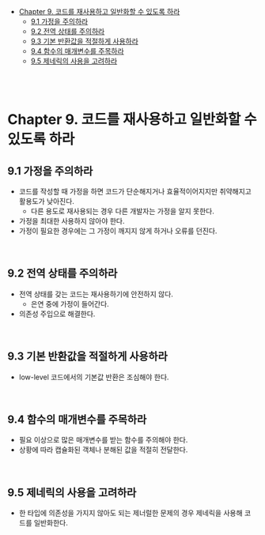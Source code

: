 - [Chapter 9. 코드를 재사용하고 일반화할 수 있도록 하라](#chapter-9-코드를-재사용하고-일반화할-수-있도록-하라)
  - [9.1 가정을 주의하라](#91-가정을-주의하라)
  - [9.2 전역 상태를 주의하라](#92-전역-상태를-주의하라)
  - [9.3 기본 반환값을 적절하게 사용하라](#93-기본-반환값을-적절하게-사용하라)
  - [9.4 함수의 매개변수를 주목하라](#94-함수의-매개변수를-주목하라)
  - [9.5 제네릭의 사용을 고려하라](#95-제네릭의-사용을-고려하라)

<br/><br/>

# Chapter 9. 코드를 재사용하고 일반화할 수 있도록 하라
## 9.1 가정을 주의하라
- 코드를 작성할 때 가정을 하면 코드가 단순해지거나 효율적이어지지만 취약해지고 활용도가 낮아진다.
  - 다른 용도로 재사용되는 경우 다른 개발자는 가정을 알지 못한다.
- 가정을 최대한 사용하지 않아야 한다.
- 가정이 필요한 경우에는 그 가정이 깨지지 않게 하거나 오류를 던진다.

<br/>

## 9.2 전역 상태를 주의하라
- 전역 상태를 갖는 코드는 재사용하기에 안전하지 않다.
  - 은연 중에 가정이 들어간다.
- 의존성 주입으로 해결한다.

<br/>

## 9.3 기본 반환값을 적절하게 사용하라
- low-level 코드에서의 기본값 반환은 조심해야 한다.

<br/>

## 9.4 함수의 매개변수를 주목하라
- 필요 이상으로 많은 매개변수를 받는 함수를 주의해야 한다.
- 상황에 따라 캡슐화된 객체나 분해된 값을 적절히 전달한다.

<br/>

## 9.5 제네릭의 사용을 고려하라
- 한 타입에 의존성을 가지지 않아도 되는 제너럴한 문제의 경우 제네릭을 사용해 코드를 일반화한다.

